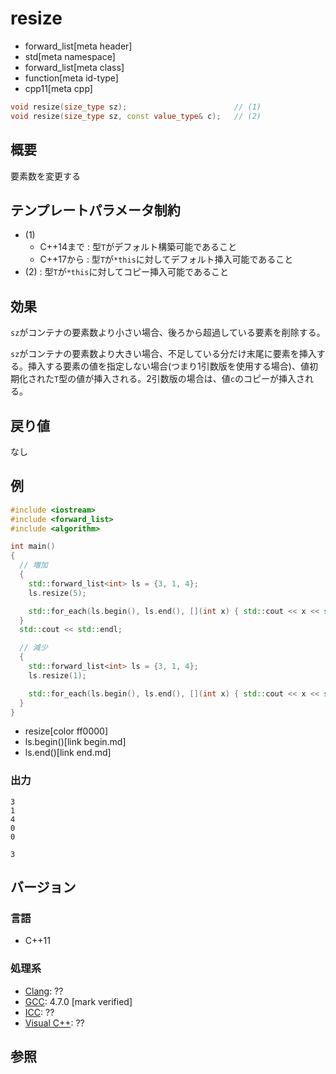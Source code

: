# resize
* forward_list[meta header]
* std[meta namespace]
* forward_list[meta class]
* function[meta id-type]
* cpp11[meta cpp]

```cpp
void resize(size_type sz);                        // (1)
void resize(size_type sz, const value_type& c);   // (2)
```

## 概要
要素数を変更する


## テンプレートパラメータ制約
- (1) 
    - C++14まで : 型`T`がデフォルト構築可能であること
    - C++17から : 型`T`が`*this`に対してデフォルト挿入可能であること
- (2) : 型`T`が`*this`に対してコピー挿入可能であること


## 効果
`sz`がコンテナの要素数より小さい場合、後ろから超過している要素を削除する。

`sz`がコンテナの要素数より大きい場合、不足している分だけ末尾に要素を挿入する。挿入する要素の値を指定しない場合(つまり1引数版を使用する場合)、値初期化された`T`型の値が挿入される。2引数版の場合は、値`c`のコピーが挿入される。


## 戻り値
なし


## 例
```cpp example
#include <iostream>
#include <forward_list>
#include <algorithm>

int main()
{
  // 増加
  {
    std::forward_list<int> ls = {3, 1, 4};
    ls.resize(5);

    std::for_each(ls.begin(), ls.end(), [](int x) { std::cout << x << std::endl; });
  }
  std::cout << std::endl;

  // 減少
  {
    std::forward_list<int> ls = {3, 1, 4};
    ls.resize(1);

    std::for_each(ls.begin(), ls.end(), [](int x) { std::cout << x << std::endl; });
  }
}
```
* resize[color ff0000]
* ls.begin()[link begin.md]
* ls.end()[link end.md]


### 出力
```
3
1
4
0
0

3
```

## バージョン
### 言語
- C++11

### 処理系
- [Clang](/implementation.md#clang): ??
- [GCC](/implementation.md#gcc): 4.7.0 [mark verified]
- [ICC](/implementation.md#icc): ??
- [Visual C++](/implementation.md#visual_cpp): ??

## 参照


